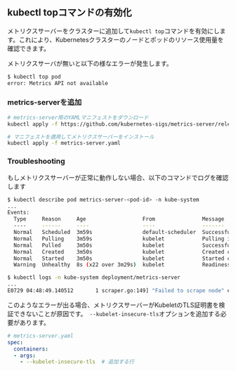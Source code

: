 ## kubectl topコマンドの有効化
メトリクスサーバーをクラスターに追加して`kubectl top`コマンドを有効にします。これにより、Kubernetesクラスターのノードとポッドのリソース使用量を確認できます。

メトリクスサーバが無いと以下の様なエラーが発生します。
```bash
$ kubectl top pod
error: Metrics API not available
```

### metrics-serverを追加
```bash
# metrics-server用のYAMLマニフェストをダウンロード
kubectl apply -f https://github.com/kubernetes-sigs/metrics-server/releases/latest/download/components.yaml --dry-run=client -o yaml > metrics-server.yaml

# マニフェストを適用してメトリクスサーバーをインストール
kubectl apply -f metrics-server.yaml
```

### Troubleshooting
もしメトリクスサーバーが正常に動作しない場合、以下のコマンドでログを確認します
```bash
$ kubectl describe pod metrics-server-<pod-id> -n kube-system
...
Events:
  Type     Reason     Age                  From               Message
  ----     ------     ----                 ----               -------
  Normal   Scheduled  3m59s                default-scheduler  Successfully assigned kube-system/metrics-server-867d48dc9c-zmwq8 to kind-control-plane
  Normal   Pulling    3m59s                kubelet            Pulling image "registry.k8s.io/metrics-server/metrics-server:v0.8.0"
  Normal   Pulled     3m50s                kubelet            Successfully pulled image "registry.k8s.io/metrics-server/metrics-server:v0.8.0" in 8.082s (8.082s including waiting). Image size: 20582732 bytes.
  Normal   Created    3m50s                kubelet            Created container: metrics-server
  Normal   Started    3m50s                kubelet            Started container metrics-server
  Warning  Unhealthy  8s (x22 over 3m29s)  kubelet            Readiness probe failed: HTTP probe failed with statuscode: 500

$ kubectl logs -n kube-system deployment/metrics-server
...
E0729 04:48:49.140512       1 scraper.go:149] "Failed to scrape node" err="Get \"https://172.18.0.2:10250/metrics/resource\": tls: failed to verify certificate: x509: cannot validate certificate for 172.18.0.2 because it doesn't contain any IP SANs" node="kind-control-plane"
```
このようなエラーが出る場合、メトリクスサーバーがKubeletのTLS証明書を検証できないことが原因です。　`--kubelet-insecure-tls`オプションを追加する必要があります。 

```yaml
# metrics-server.yaml
spec:
  containers:
  - args:
    - --kubelet-insecure-tls  # 追加する行
```
